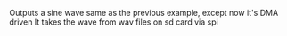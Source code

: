Outputs a sine wave same as the previous example, except now it's DMA driven
It takes the wave from wav files on sd card via spi
